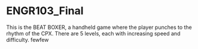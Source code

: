 # ENGR103_Final

This is the BEAT BOXER, a handheld game where the player punches to the rhythm of the CPX. There are 5 levels, each with increasing speed and difficulty.
fewfew
